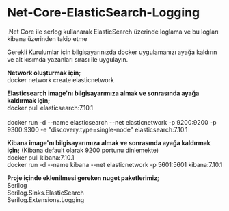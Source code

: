 # Net-Core-ElasticSearch-Logging
.Net Core ile serlog kullanarak ElasticSearch üzerinde loglama ve bu logları kibana üzerinden takip etme

Gerekli Kurulumlar için bilgisayarınızda docker uygulamanızı ayağa kaldırın ve alt kısımda yazanları sırası ile uygulayın.

<b>Network oluşturmak için;</b><br/>
docker network create elasticnetwork

<b>Elasticsearch image'nı bilgisayarımıza almak ve sonrasında ayağa kaldırmak için;</b><br/>
docker pull elasticsearch:7.10.1	
<br/>
docker run -d --name elasticsearch --net elasticnetwork -p 9200:9200 -p 9300:9300 -e "discovery.type=single-node" elasticsearch:7.10.1

<b>Kibana image'nı bilgisayarımıza almak ve sonrasında ayağa kaldırmak için;</b> (Kibana default olarak 9200 portunu dinlemekte)<br/>
docker pull kibana:7.10.1
<br/>
docker run -d --name kibana --net elasticnetwork -p 5601:5601 kibana:7.10.1

<b>Proje içinde eklenilmesi gereken nuget paketlerimiz</b>;<br/>
Serilog<br/>
Serilog.Sinks.ElasticSearch<br/>
Serilog.Extensions.Logging 
